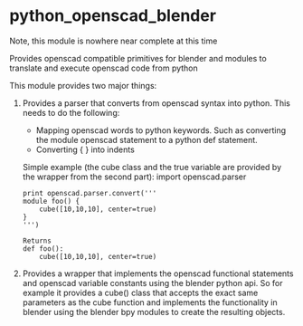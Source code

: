 python_openscad_blender
=======================

Note, this module is nowhere near complete at this time

Provides openscad compatible primitives for blender and modules to translate and execute openscad code from python 


This module provides two major things:

1. Provides a parser that converts from openscad syntax into python.  This needs
   to do the following:
     * Mapping openscad words to python keywords.  Such as converting the module openscad statement to a
       python def statement.
     * Converting { } into indents

   Simple example (the cube class and the true variable are provided by the wrapper from the second part):
       import openscad.parser

       print openscad.parser.convert('''
       module foo() {
           cube([10,10,10], center=true)
       }
       ''')

       Returns
       def foo():
           cube([10,10,10], center=true)


2. Provides a wrapper that implements the openscad functional statements and openscad variable constants
   using the blender python api.  So for example
   it provides a cube() class that accepts the exact same parameters as the cube function and implements the
   functionality in blender using the blender bpy modules to create the resulting objects.

